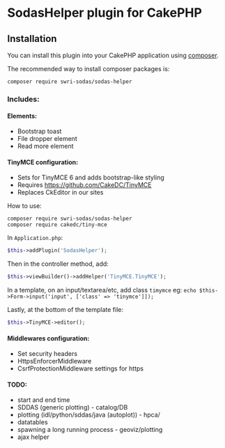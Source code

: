 # SodasHelper plugin for CakePHP

## Installation

You can install this plugin into your CakePHP application using [composer](https://getcomposer.org).

The recommended way to install composer packages is:

```
composer require swri-sodas/sodas-helper
```

### Includes: 
#### Elements:
- Bootstrap toast
- File dropper element
- Read more element

#### TinyMCE configuration: 
- Sets for TinyMCE 6 and adds bootstrap-like styling
- Requires https://github.com/CakeDC/TinyMCE
- Replaces CkEditor in our sites

How to use:

```
composer require swri-sodas/sodas-helper
composer require cakedc/tiny-mce
```

In `Application.php`:

```php
$this->addPlugin('SodasHelper');
```
Then in the controller method, add:
```php
$this->viewBuilder()->addHelper('TinyMCE.TinyMCE');
```
In a template, on an input/textarea/etc, add class `timymce`
eg: `echo $this->Form->input('input', ['class' => 'tinymce']]);`

Lastly, at the bottom of the template file:
```php
$this->TinyMCE->editor();
```

#### Middlewares configuration:
- Set security headers
- HttpsEnforcerMiddleware
- CsrfProtectionMiddleware settings for https

#### TODO:
* start and end time
* SDDAS (generic plotting) - catalog/DB
* plotting (idl/python/sddas/java (autoplot)) - hpca/
* datatables
* spawning a long running process - geoviz/plotting
* ajax helper
